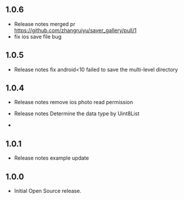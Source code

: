## 1.0.6

*  Release notes
merged pr https://github.com/zhangruiyu/saver_gallery/pull/1
* fix ios save file bug 

## 1.0.5

*  Release notes
   fix android<10 failed to save the multi-level directory

## 1.0.4

*  Release notes
   remove ios photo read permission

*  Release notes
   Determine the data type by Uint8List
* 
## 1.0.1

*  Release notes
example update

## 1.0.0

*  Initial Open Source release.
